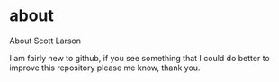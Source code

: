 # about
About Scott Larson

I am fairly new to github, if you see something that I could do better to improve this repository please me know, thank you.
